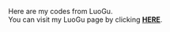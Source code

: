 Here are my codes from LuoGu.  
You can visit my LuoGu page by clicking  [**HERE**](https://www.luogu.com.cn/user/100437).
